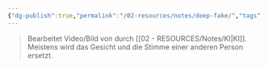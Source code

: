 ```yaml
---
{"dg-publish":true,"permalink":"/02-resources/notes/deep-fake/","tags":["AI","GFN/prüfungsrelevant/AP1/vorbereitung"],"noteIcon":"","updated":"2025-03-13T16:13:39.757+01:00"}
---
```


>Bearbeitet Video/Bild von durch [[02 - RESOURCES/Notes/KI\|KI]]. Meistens wird das Gesicht und die Stimme einer anderen Person ersetzt.